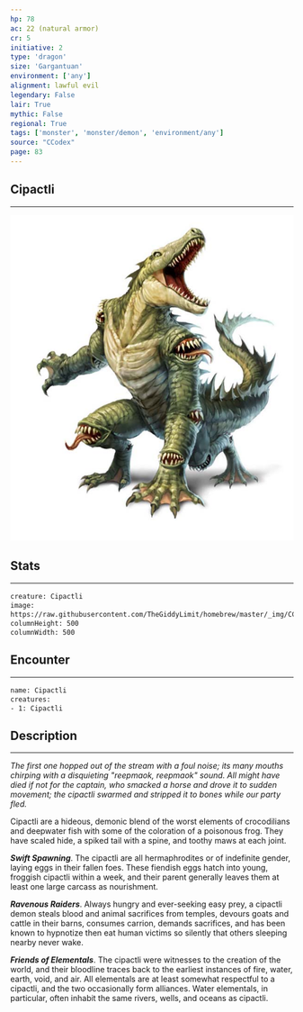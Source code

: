 ```yaml
---
hp: 78
ac: 22 (natural armor)
cr: 5
initiative: 2
type: 'dragon'    
size: 'Gargantuan'
environment: ['any']
alignment: lawful evil
legendary: False
lair: True
mythic: False
regional: True
tags: ['monster', 'monster/demon', 'environment/any']
source: "CCodex"
page: 83
---
```


## Cipactli
---

![|600](https://raw.githubusercontent.com/TheGiddyLimit/homebrew/master/_img/CCodex/cipactli.jpg)

## Stats
---

```statblock
creature: Cipactli
image: https://raw.githubusercontent.com/TheGiddyLimit/homebrew/master/_img/CCodex/cipactli_token.png
columnHeight: 500
columnWidth: 500
```

## Encounter
---

```encounter-table
name: Cipactli
creatures:
- 1: Cipactli
```

## Description
---
_The first one hopped out of the stream with a foul noise; its many mouths chirping with a disquieting "reepmaok, reepmaok" sound. All might have died if not for the captain, who smacked a horse and drove it to sudden movement; the cipactli swarmed and stripped it to bones while our party fled._

Cipactli are a hideous, demonic blend of the worst elements of crocodilians and deepwater fish with some of the coloration of a poisonous frog. They have scaled hide, a spiked tail with a spine, and toothy maws at each joint.

**_Swift Spawning_**. The cipactli are all hermaphrodites or of indefinite gender, laying eggs in their fallen foes. These fiendish eggs hatch into young, froggish cipactli within a week, and their parent generally leaves them at least one large carcass as nourishment.


**_Ravenous Raiders_**. Always hungry and ever-seeking easy prey, a cipactli demon steals blood and animal sacrifices from temples, devours goats and cattle in their barns, consumes carrion, demands sacrifices, and has been known to hypnotize then eat human victims so silently that others sleeping nearby never wake.


**_Friends of Elementals_**. The cipactli were witnesses to the creation of the world, and their bloodline traces back to the earliest instances of fire, water, earth, void, and air. All elementals are at least somewhat respectful to a cipactli, and the two occasionally form alliances. Water elementals, in particular, often inhabit the same rivers, wells, and oceans as cipactli.






